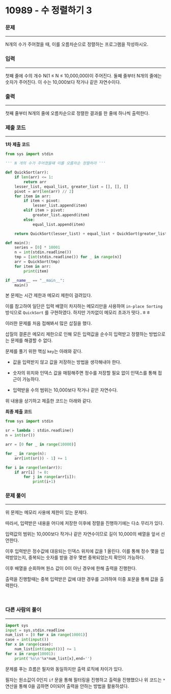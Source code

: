 # 10989 - 수 정렬하기 3

### 문제
---
N개의 수가 주어졌을 때, 이를 오름차순으로 정렬하는 프로그램을 작성하시오.

### 입력
---
첫째 줄에 수의 개수 N(1 ≤ N ≤ 10,000,000)이 주어진다. 둘째 줄부터 N개의 줄에는 숫자가 주어진다. 이 수는 10,000보다 작거나 같은 자연수이다.

### 출력
---
첫째 줄부터 N개의 줄에 오름차순으로 정렬한 결과를 한 줄에 하나씩 출력한다.

### 제출 코드
---

**1차 제출 코드**
```python
from sys import stdin

''' N 개의 수가 주어졌을떄 이를 오름차순 정렬하라 '''

def QuickSort(arr):
    if len(arr) <= 1:
        return arr
    lesser_list, equal_list, greater_list = [], [], []
    pivot = arr[len(arr) // 2]
    for item in arr:
        if item < pivot:
            lesser_list.append(item)
        elif item > pivot:
            greater_list.append(item)
        else:
            equal_list.append(item)

    return QuickSort(lesser_list) + equal_list + QuickSort(greater_list)

def main():
    series = [0] * 10001
    n = int(stdin.readline())
    tmp = [int(stdin.readline()) for _ in range(n)]
    arr = QuickSort(tmp)
    for item in arr:
        print(item)

if __name__ == "__main__":
    main()
```

본 문제는 시간 제한과 메모리 제한이 걸려있다. 

이를 참고하여 일단은 입력 배열이 차지하는 메모리만을 사용하여 `in-place Sorting` 방식으로 `QuickSort` 를 구현하였다. 하지만 가차없이 메모리 초과가 떳다..ㅎㅎ

이러한 문제를 처음 접해봐서 많은 삽질을 했다.

삽질의 결론은 메모리 제한으로 인해 모든 입력값을 순수히 입력받고 정렬하는 방법으로는 문제를 해결할 수 없다.

문제를 풀기 위한 핵심 `key`는 아래와 같다.

-   값을 입력받지 않고 값을 저장하는 방법을 생각해내야 한다.

-   숫자의 위치와 인덱스 값을 매핑해주면 정수를 저장할 필요 없이 인덱스를 통해 접근이 가능하다.

-   입력받을 수의 범위는 10,000보다 작거나 같은 자연수다.


위 내용을 상기하고 제출한 코드는 아래와 같다.

**최종 제출 코드**
```python
from sys import stdin

sr = lambda : stdin.readline()
n = int(sr())

arr = [0 for _ in range(10000)]

for _ in range(n):
    arr[int(sr()) - 1] += 1

for i in range(len(arr)):
    if arr[i] != 0:
        for j in range(arr[i]):
            print(i+1)
```

### 문제 풀이
---

위 문제는 메모리 사용에 제한이 있는 문제다.

따라서, 입력받은 내용을 어디에 저장한 이후에 정렬을 진행하기에는 다소 무리가 있다.

입력값의 범위는 10,000보다 작거나 같은 자연수이므로 길이 10,000의 배열을 앞서 선언한다.

이후 입력받은 정수값에 대응되는 인덱스 위치에 값을 1 올린다. 이를 통해 정수 몇을 입력받았는지, 중복되는 숫자를 받을 경우 몇번 중복되었는지 확인이 가능하다. 

이후 배열을 순회하며 원소 값이 0이 아닌 경우에 한해 출력을 진행한다.

출력을 진행할때는 중복 입력받은 값에 대한 경우를 고려하여 이중 포문을 통해 값을 출력한다.

<br>

### 다른 사람의 풀이
---

```python
import sys
input = sys.stdin.readline
num_list = [0 for x in range(10001)]
case = int(input())
for x in range(case):
    num_list[int(input())] += 1
for x in range(10001):
    print('%s\n'%x*num_list[x],end='')
```

문제를 푸는 흐름은 필자와 동일하지만 출력 로직에 차이가 있다.

필자는 원소값이 0인지 `if` 문을 통해 필터링을 진행하고 출력을 진행했으나 위 코드는 `*` 연산을 통해 0을 곱하면 0이되어 출력을 안하는 방법을 활용하셨다.